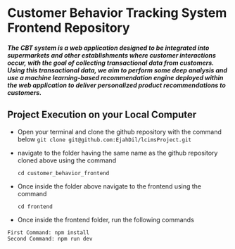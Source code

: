 # Customer Behavior Tracking System Frontend Repository
##### The CBT system is a web application designed to be integrated into supermarkets and other establishments where customer interactions occur, with the goal of collecting transactional data from customers. Using this transactional data, we aim to perform some deep analysis and use a machine learning-based recommendation engine deployed within the web application to deliver personalized product recommendations to customers.

## Project Execution on your Local Computer

- Open your terminal and clone the github repository with the command below
  `
   git clone git@github.com:EjahDil/lcimsProject.git
  `
- navigate to the folder having the same name as the github repository cloned above using the command

  `
   cd customer_behavior_frontend
  `
 - Once inside the folder above navigate to the frontend using the command

   `
   cd frontend
   `
   
 - Once inside the frontend folder, run the following commands 
```
First Command: npm install
Second Command: npm run dev 
```
